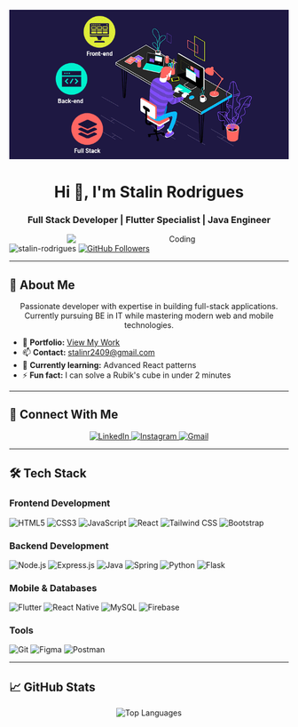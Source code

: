 [![MasterHead](https://raw.githubusercontent.com/R041T/R041T/main/fullstack.gif)](https://github.com/stalin-rodrigues)

<h1 align="center">Hi 👋, I'm Stalin Rodrigues</h1>
<h3 align="center">Full Stack Developer | Flutter Specialist | Java Engineer</h3>

<div align="center">
  <img align="right" alt="Coding" width="400" src="https://cdn.dribbble.com/users/1162077/screenshots/3848914/programmer.gif">
  
  <p align="left"> 
    <img src="https://komarev.com/ghpvc/?username=stalin-rodrigues&label=Profile%20views&color=0e75b6&style=flat" alt="stalin-rodrigues" />
    <a href="https://github.com/stalin-rodrigues?tab=followers">
      <img src="https://img.shields.io/github/followers/stalin-rodrigues?label=Followers&style=social" alt="GitHub Followers">
    </a>
  </p>
</div>

---

## 🚀 About Me

<p align="center">
  Passionate developer with expertise in building full-stack applications. Currently pursuing BE in IT while mastering modern web and mobile technologies.
</p>

- 🔭 **Portfolio:** [View My Work](https://stalin-rodrigues.github.io/portfolio-website/)
- 📫 **Contact:** <a href="mailto:stalinr2409@gmail.com">stalinr2409@gmail.com</a>
- 🌱 **Currently learning:** Advanced React patterns
- ⚡ **Fun fact:** I can solve a Rubik's cube in under 2 minutes

---

## 🔗 Connect With Me

<p align="center">
  <a href="https://www.linkedin.com/in/stalin-rodrigues-666b86277/" target="_blank">
    <img src="https://img.shields.io/badge/LinkedIn-0077B5?style=for-the-badge&logo=linkedin&logoColor=white" alt="LinkedIn"/>
  </a>
  <a href="https://www.instagram.com/invites/contact/?i=11ehm7kfcvemp&utm_content=r6fpx7q" target="_blank">
    <img src="https://img.shields.io/badge/Instagram-E4405F?style=for-the-badge&logo=instagram&logoColor=white" alt="Instagram"/>
  </a>
  <a href="mailto:stalinr2409@gmail.com" target="_blank">
    <img src="https://img.shields.io/badge/Gmail-D14836?style=for-the-badge&logo=gmail&logoColor=white" alt="Gmail"/>
  </a>
</p>

---

## 🛠️ Tech Stack

### Frontend Development
<p>
  <img src="https://img.shields.io/badge/HTML5-E34F26?style=for-the-badge&logo=html5&logoColor=white" alt="HTML5">
  <img src="https://img.shields.io/badge/CSS3-1572B6?style=for-the-badge&logo=css3&logoColor=white" alt="CSS3">
  <img src="https://img.shields.io/badge/JavaScript-F7DF1E?style=for-the-badge&logo=javascript&logoColor=black" alt="JavaScript">
  <img src="https://img.shields.io/badge/React-20232A?style=for-the-badge&logo=react&logoColor=61DAFB" alt="React">
  <img src="https://img.shields.io/badge/Tailwind_CSS-38B2AC?style=for-the-badge&logo=tailwind-css&logoColor=white" alt="Tailwind CSS">
  <img src="https://img.shields.io/badge/Bootstrap-563D7C?style=for-the-badge&logo=bootstrap&logoColor=white" alt="Bootstrap">
</p>

### Backend Development
<p>
  <img src="https://img.shields.io/badge/Node.js-339933?style=for-the-badge&logo=nodedotjs&logoColor=white" alt="Node.js">
  <img src="https://img.shields.io/badge/Express.js-000000?style=for-the-badge&logo=express&logoColor=white" alt="Express.js">
  <img src="https://img.shields.io/badge/Java-ED8B00?style=for-the-badge&logo=openjdk&logoColor=white" alt="Java">
  <img src="https://img.shields.io/badge/Spring-6DB33F?style=for-the-badge&logo=spring&logoColor=white" alt="Spring">
  <img src="https://img.shields.io/badge/Python-3776AB?style=for-the-badge&logo=python&logoColor=white" alt="Python">
  <img src="https://img.shields.io/badge/Flask-000000?style=for-the-badge&logo=flask&logoColor=white" alt="Flask">
</p>

### Mobile & Databases
<p>
  <img src="https://img.shields.io/badge/Flutter-02569B?style=for-the-badge&logo=flutter&logoColor=white" alt="Flutter">
  <img src="https://img.shields.io/badge/React_Native-20232A?style=for-the-badge&logo=react&logoColor=61DAFB" alt="React Native">
  <img src="https://img.shields.io/badge/MySQL-005C84?style=for-the-badge&logo=mysql&logoColor=white" alt="MySQL">
  <img src="https://img.shields.io/badge/Firebase-039BE5?style=for-the-badge&logo=Firebase&logoColor=white" alt="Firebase">
</p>

### Tools
<p>
  <img src="https://img.shields.io/badge/Git-F05032?style=for-the-badge&logo=git&logoColor=white" alt="Git">
  <img src="https://img.shields.io/badge/Figma-F24E1E?style=for-the-badge&logo=figma&logoColor=white" alt="Figma">
  <img src="https://img.shields.io/badge/Postman-FF6C37?style=for-the-badge&logo=postman&logoColor=white" alt="Postman">
</p>

---

## 📈 GitHub Stats



<div align="center">
  <img width="48%" src="https://github-readme-stats.vercel.app/api/top-langs/?username=stalin-rodrigues&layout=compact&theme=radical&hide_border=true" alt="Top Languages">
</div>
